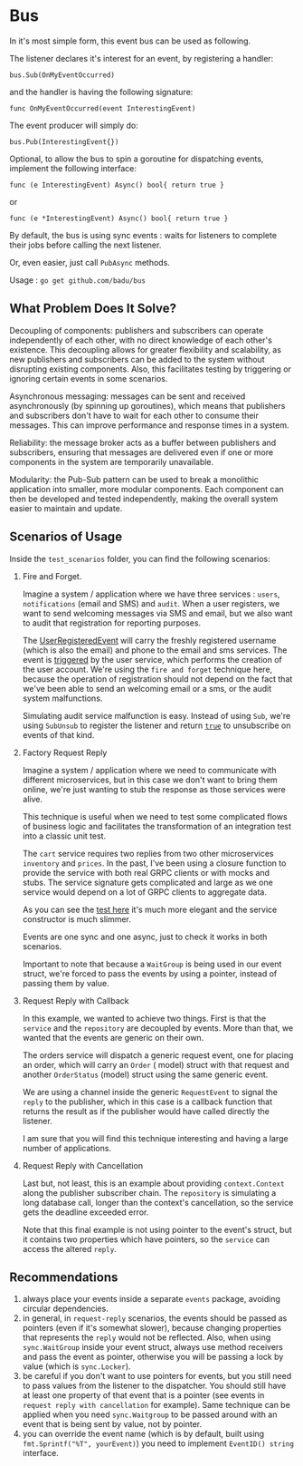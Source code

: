 # Bus

In it's most simple form, this event bus can be used as following.

The listener declares it's interest for an event, by registering a handler:

`bus.Sub(OnMyEventOccurred)`

and the handler is having the following signature:

`func OnMyEventOccurred(event InterestingEvent)`

The event producer will simply do:

`bus.Pub(InterestingEvent{})`

Optional, to allow the bus to spin a goroutine for dispatching events, implement the following interface:

`func (e InterestingEvent) Async() bool{ return true }`

or

`func (e *InterestingEvent) Async() bool{ return true }`

By default, the bus is using sync events : waits for listeners to complete their jobs before calling the next listener.

Or, even easier, just call `PubAsync` methods.

Usage : `go get github.com/badu/bus`

## What Problem Does It Solve?

Decoupling of components: publishers and subscribers can operate independently of each other, with no direct knowledge
of each other's existence. This decoupling allows for greater flexibility and scalability, as new publishers and
subscribers can be added to the system without disrupting existing components. Also, this facilitates testing by
triggering or ignoring certain events in some scenarios.

Asynchronous messaging: messages can be sent and received asynchronously (by spinning up goroutines), which means that
publishers and subscribers don't have to wait for each other to consume their messages. This can improve performance and
response times in a system.

Reliability: the message broker acts as a buffer between publishers and subscribers, ensuring that messages are
delivered even if one or more components in the system are temporarily unavailable.

Modularity: the Pub-Sub pattern can be used to break a monolithic application into smaller, more modular components.
Each component can then be developed and tested independently, making the overall system easier to maintain and update.

## Scenarios of Usage

Inside the `test_scenarios` folder, you can find the following scenarios:

1. Fire and Forget.

   Imagine a system / application where we have three services : `users`, `notifications` (email and
   SMS) and `audit`. When a user registers, we want to send welcoming messages via SMS and email, but we also want to
   audit that registration for reporting purposes.

   The [UserRegisteredEvent](https://github.com/badu/bus/blob/master/test_scenarios/fire-and-forget/events/main.go#L3)
   will carry the freshly registered username (which is also the email) and phone to the email and sms services. The
   event is [triggered](https://github.com/badu/bus/blob/master/test_scenarios/fire-and-forget/users/service.go#L23) by
   the user service, which performs the creation of the user account. We're using the `fire and forget` technique here,
   because the operation of registration should not depend on the fact that we've been able to
   send an welcoming email or a sms, or the audit system malfunctions.

   Simulating audit service malfunction is easy. Instead of using `Sub`, we're using `SubUnsub` to register the listener
   and return [`true`](https://github.com/badu/bus/blob/master/test_scenarios/fire-and-forget/audit/service.go#L36) to
   unsubscribe on events of that kind.

2. Factory Request Reply

   Imagine a system / application where we need to communicate with different microservices, but in this case we don't
   want to bring them online, we're just wanting to stub the response as those services were alive.

   This technique is useful when we need to test some complicated flows of business logic and facilitates the
   transformation of an integration test into a classic unit test.

   The `cart` service requires two replies from two other microservices `inventory` and `prices`. In the past, I've been
   using a closure function to provide the service with both real GRPC clients or with mocks and stubs. The service
   signature gets complicated and large as we one service would depend on a lot of GRPC clients to aggregate data.

   As you can see
   the [test here](https://github.com/badu/bus/blob/master/test_scenarios/factory-request-reply/main_test.go) it's much
   more elegant and the service constructor is much slimmer.

   Events are one sync and one async, just to check it works in both scenarios.

   Important to note that because a `WaitGroup` is being used in our event struct, we're forced to pass the events by
   using a pointer, instead of passing them by value.

3. Request Reply with Callback

   In this example, we wanted to achieve two things. First is that the `service` and the `repository` are decoupled by
   events. More than that, we wanted that the events are generic on their own.

   The orders service will dispatch a generic request event, one for placing an order, which will carry an `Order` (
   model) struct with that request and another `OrderStatus` (model) struct using the same generic event.

   We are using a channel inside the generic `RequestEvent` to signal the `reply` to the publisher, which in this case
   is a callback function that returns the result as if the publisher would have called directly the listener.

   I am sure that you will find this technique interesting and having a large number of applications.

4. Request Reply with Cancellation

   Last but, not least, this is an example about providing `context.Context` along the publisher subscriber chain.
   The `repository` is simulating a long database call, longer than the context's cancellation, so the service gets the
   deadline exceeded error.

   Note that this final example is not using pointer to the event's struct, but it contains two properties which have
   pointers, so the `service` can access the altered `reply`.

## Recommendations

1. always place your events inside a separate `events` package, avoiding circular dependencies.
2. in general, in `request-reply` scenarios, the events should be passed as pointers (even if it's somewhat slower),
   because changing properties that represents the `reply` would not be reflected. Also, when using `sync.WaitGroup`
   inside your event struct, always use method receivers and pass the event as pointer, otherwise you will be passing a
   lock by value (which is `sync.Locker`).
3. be careful if you don't want to use pointers for events, but you still need to pass values from the listener to the
   dispatcher. You should still have at least one property of that event that is a pointer (see events
   in `request reply with cancellation` for example). Same technique can be applied when you need `sync.Waitgroup` to be
   passed around with an event that is being sent by value, not by pointer.
4. you can override the event name (which is by default, built using `fmt.Sprintf("%T", yourEvent)`) you need to
   implement `EventID() string` interface.

